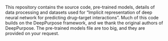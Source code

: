 This repository contains the source code, pre-trained models, details of data processing and datasets used for “Implicit representation of deep neural network for predicting drug–target interactions”.
Much of this code builds on the DeepPurpose framework, and we thank the original authors of DeepPurpose.
The pre-trained models file are too big, and they are provided on your request.

